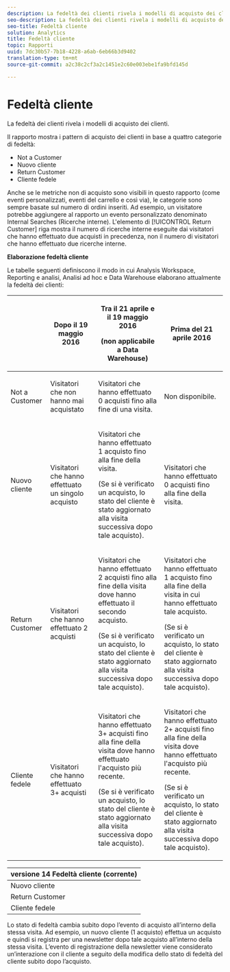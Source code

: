 ```yaml
---
description: La fedeltà dei clienti rivela i modelli di acquisto dei clienti.
seo-description: La fedeltà dei clienti rivela i modelli di acquisto dei clienti.
seo-title: Fedeltà cliente
solution: Analytics
title: Fedeltà cliente
topic: Rapporti
uuid: 7dc30b57-7b18-4228-a6ab-6eb66b3d9402
translation-type: tm+mt
source-git-commit: a2c38c2cf3a2c1451e2c60e003ebe1fa9bfd145d

---
```



# Fedeltà cliente

La fedeltà dei clienti rivela i modelli di acquisto dei clienti.

Il rapporto mostra i pattern di acquisto dei clienti in base a quattro categorie di fedeltà:

* Not a Customer
* Nuovo cliente
* Return Customer
* Cliente fedele

Anche se le metriche non di acquisto sono visibili in questo rapporto (come eventi personalizzati, eventi del carrello e così via), le categorie sono sempre basate sul numero di ordini inseriti. Ad esempio, un visitatore potrebbe aggiungere al rapporto un evento personalizzato denominato Internal Searches (Ricerche interne). L'elemento di [!UICONTROL Return Customer] riga mostra il numero di ricerche interne eseguite dai visitatori che hanno effettuato due acquisti in precedenza, non il numero di visitatori che hanno effettuato due ricerche interne.

**Elaborazione fedeltà cliente**

Le tabelle seguenti definiscono il modo in cui Analysis Workspace, Reporting e analisi, Analisi ad hoc e Data Warehouse elaborano attualmente la fedeltà dei clienti:

<table id="table_E6A5CA96BE5C47F29F09688A4D41BC60"> 
 <thead> 
  <tr> 
   <th colname="col1" class="entry"> </th> 
   <th colname="col2" class="entry"> <p>Dopo il 19 maggio 2016 </p> </th> 
   <th colname="col3" class="entry"> <p>Tra il 21 aprile e il 19 maggio 2016 </p> <p>(non applicabile a Data Warehouse) </p> </th> 
   <th colname="col4" class="entry"> <p>Prima del 21 aprile 2016 </p> </th> 
  </tr>
 </thead>
 <tbody> 
  <tr> 
   <td colname="col1"> <p>Not a Customer </p> </td> 
   <td colname="col2"> <p>Visitatori che non hanno mai acquistato </p> </td> 
   <td colname="col3"> <p>Visitatori che hanno effettuato 0 acquisti fino alla fine di una visita. </p> </td> 
   <td colname="col4"> <p>Non disponibile. </p> </td> 
  </tr> 
  <tr> 
   <td colname="col1"> <p>Nuovo cliente </p> </td> 
   <td colname="col2"> <p>Visitatori che hanno effettuato un singolo acquisto </p> </td> 
   <td colname="col3"> <p>Visitatori che hanno effettuato 1 acquisto fino alla fine della visita. </p> <p>(Se si è verificato un acquisto, lo stato del cliente è stato aggiornato alla visita successiva dopo tale acquisto). </p> </td> 
   <td colname="col4"> <p>Visitatori che hanno effettuato 0 acquisti fino alla fine della visita. </p> </td> 
  </tr> 
  <tr> 
   <td colname="col1"> <p>Return Customer </p> </td> 
   <td colname="col2"> <p>Visitatori che hanno effettuato 2 acquisti </p> </td> 
   <td colname="col3"> <p>Visitatori che hanno effettuato 2 acquisti fino alla fine della visita dove hanno effettuato il secondo acquisto. </p> <p>(Se si è verificato un acquisto, lo stato del cliente è stato aggiornato alla visita successiva dopo tale acquisto). </p> </td> 
   <td colname="col4"> <p>Visitatori che hanno effettuato 1 acquisto fino alla fine della visita in cui hanno effettuato tale acquisto. </p> <p>(Se si è verificato un acquisto, lo stato del cliente è stato aggiornato alla visita successiva dopo tale acquisto). </p> </td> 
  </tr> 
  <tr> 
   <td colname="col1"> <p>Cliente fedele </p> </td> 
   <td colname="col2"> <p>Visitatori che hanno effettuato 3+ acquisti </p> </td> 
   <td colname="col3"> <p>Visitatori che hanno effettuato 3+ acquisti fino alla fine della visita dove hanno effettuato l'acquisto più recente. </p> <p>(Se si è verificato un acquisto, lo stato del cliente è stato aggiornato alla visita successiva dopo tale acquisto). </p> </td> 
   <td colname="col4"> <p>Visitatori che hanno effettuato 2+ acquisti fino alla fine della visita dove hanno effettuato l'acquisto più recente. </p> <p>(Se si è verificato un acquisto, lo stato del cliente è stato aggiornato alla visita successiva dopo tale acquisto). </p> </td> 
  </tr> 
 </tbody> 
</table>

| versione 14 Fedeltà cliente (corrente) |
|---|
| Nuovo cliente | 1 visita e 1 acquisto |
| Return Customer | Più di 1 visita e 2 acquisti |
| Cliente fedele | Più di 1 visita e 3+ acquisti |

Lo stato di fedeltà cambia subito dopo l’evento di acquisto all’interno della stessa visita. Ad esempio, un nuovo cliente (1 acquisto) effettua un acquisto e quindi si registra per una newsletter dopo tale acquisto all’interno della stessa visita. L’evento di registrazione della newsletter viene considerato un’interazione con il cliente a seguito della modifica dello stato di fedeltà del cliente subito dopo l’acquisto.

